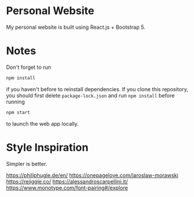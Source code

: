 # Personal Website

My personal website is built using React.js + Bootstrap 5.

# Notes

Don't forget to run

```bash
npm install
```

if you haven't before to reinstall dependencies. If you clone this repository, you should first delete `package-lock.json` and run `npm install` before running

```bash
npm start
```

to launch the web app locally.

# Style Inspiration

Simpler is better.

https://philiphugle.de/en/
https://onepagelove.com/jaroslaw-morawski
https://rejiggle.co/
https://alessandroscarpellini.it/
https://www.monotype.com/font-pairing#/explore
